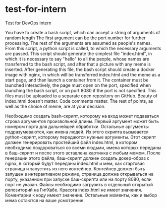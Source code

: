 # test-for-intern
Test for DevOps intern

You have to create a bash script, which can accept a string of arguments of random length
The first argument can be the port number for further processing. The rest of the arguments are assumed as people's names.
From this script, a python script is called, to which the necessary arguments are passed.
This script should generate the simplest file "index.html", in which it is necessary to say "hello" to all the people, whose names are transferred to the bash script, and after that a picture with any meme is inserted.
After generating this file, the bash script should create a docker image with nginx, in which will be transferred index.html and the meme as a start page, and than launch a container from it.
The container must be launched interactively, the page must open on the port, specified when launching the bash script, or on port 8080 if the port is not specified.
This files must be uploaded to a separate open repository on GitHub.
Beauty of index.html doesn't matter.
Code comments matter.
The rest of points, as well as the choice of meme, are at your decision.



Необходимо создать bash-скрипт, которому на вход может подаваться строка аргументов произвольной длины. 
Первый аргумент может быть номером порта для дальнейшей обработки. Остальные аргументы подразумеваются, как имена людей.
Из этого скрипта вызывается python-скрипт, которому передаются нужные аргументы. 
Этот скрипт должен генерировать простейший файл index.html, в котором необходимо поздороваться со всеми людьми, имена которых переданы в баш-скрипт и после этого вставлена картинка с любым мемом.
После генерации этого файла, баш-скрипт должен создать докер-образ с nginx, в который будут переданы index.html и мем, как стартовая страница и запустить из него контейнер.
Контейнер должен быть запущен в интерактивном режиме, страница должна открываться на порту, указанном при запуске баш-скрипта или на порту 8080, если порт не указан.
Файлы необходимо загрузить в отдельный открытый репозиторий на ГитХабе.
Красота index.html не имеет значения.
Коментарии к коду имеют значение.
Остальные моменты, как и выбор мема остаются на ваше усмотрение.
